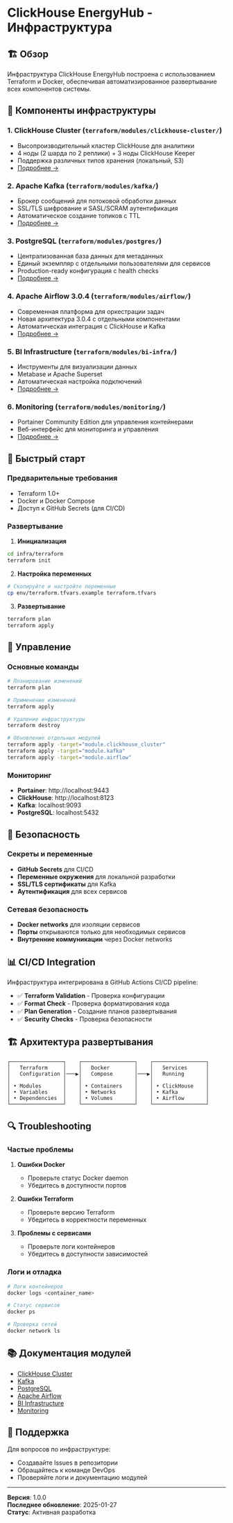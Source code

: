 # ClickHouse EnergyHub - Инфраструктура

## 🏗️ Обзор

Инфраструктура ClickHouse EnergyHub построена с использованием Terraform и Docker, обеспечивая автоматизированное развертывание всех компонентов системы.

## 🎯 Компоненты инфраструктуры

### 1. **ClickHouse Cluster** (`terraform/modules/clickhouse-cluster/`)
- Высопроизводительный кластер ClickHouse для аналитики
- 4 ноды (2 шарда по 2 реплики) + 3 ноды ClickHouse Keeper
- Поддержка различных типов хранения (локальный, S3)
- [Подробнее →](terraform/modules/clickhouse-cluster/README.md)

### 2. **Apache Kafka** (`terraform/modules/kafka/`)
- Брокер сообщений для потоковой обработки данных
- SSL/TLS шифрование и SASL/SCRAM аутентификация
- Автоматическое создание топиков с TTL
- [Подробнее →](terraform/modules/kafka/README.md)

### 3. **PostgreSQL** (`terraform/modules/postgres/`)
- Централизованная база данных для метаданных
- Единый экземпляр с отдельными пользователями для сервисов
- Production-ready конфигурация с health checks
- [Подробнее →](terraform/modules/postgres/README.md)

### 4. **Apache Airflow 3.0.4** (`terraform/modules/airflow/`)
- Современная платформа для оркестрации задач
- Новая архитектура 3.0.4 с отдельными компонентами
- Автоматическая интеграция с ClickHouse и Kafka
- [Подробнее →](terraform/modules/airflow/README.md)

### 5. **BI Infrastructure** (`terraform/modules/bi-infra/`)
- Инструменты для визуализации данных
- Metabase и Apache Superset
- Автоматическая настройка подключений
- [Подробнее →](terraform/modules/bi-infra/README.md)

### 6. **Monitoring** (`terraform/modules/monitoring/`)
- Portainer Community Edition для управления контейнерами
- Веб-интерфейс для мониторинга и управления
- [Подробнее →](terraform/modules/monitoring/README.md)

## 🚀 Быстрый старт

### Предварительные требования

- Terraform 1.0+
- Docker и Docker Compose
- Доступ к GitHub Secrets (для CI/CD)

### Развертывание

1. **Инициализация**
```bash
cd infra/terraform
terraform init
```

2. **Настройка переменных**
```bash
# Скопируйте и настройте переменные
cp env/terraform.tfvars.example terraform.tfvars
```

3. **Развертывание**
```bash
terraform plan
terraform apply
```

## 🔧 Управление

### Основные команды

```bash
# Планирование изменений
terraform plan

# Применение изменений
terraform apply

# Удаление инфраструктуры
terraform destroy

# Обновление отдельных модулей
terraform apply -target="module.clickhouse_cluster"
terraform apply -target="module.kafka"
terraform apply -target="module.airflow"
```

### Мониторинг

- **Portainer**: http://localhost:9443
- **ClickHouse**: http://localhost:8123
- **Kafka**: localhost:9093
- **PostgreSQL**: localhost:5432

## 🔐 Безопасность

### Секреты и переменные

- **GitHub Secrets** для CI/CD
- **Переменные окружения** для локальной разработки
- **SSL/TLS сертификаты** для Kafka
- **Аутентификация** для всех сервисов

### Сетевая безопасность

- **Docker networks** для изоляции сервисов
- **Порты** открываются только для необходимых сервисов
- **Внутренние коммуникации** через Docker networks

## 📊 CI/CD Integration

Инфраструктура интегрирована в GitHub Actions CI/CD pipeline:

- ✅ **Terraform Validation** - Проверка конфигурации
- ✅ **Format Check** - Проверка форматирования кода
- ✅ **Plan Generation** - Создание планов развертывания
- ✅ **Security Checks** - Проверка безопасности

## 🏗️ Архитектура развертывания

```
┌─────────────────┐    ┌─────────────────┐    ┌─────────────────┐
│   Terraform     │    │   Docker        │    │   Services      │
│   Configuration │───▶│   Compose       │───▶│   Running       │
│                 │    │                 │    │                 │
│ • Modules       │    │ • Containers    │    │ • ClickHouse    │
│ • Variables     │    │ • Networks      │    │ • Kafka         │
│ • Dependencies  │    │ • Volumes       │    │ • Airflow       │
└─────────────────┘    └─────────────────┘    └─────────────────┘
```

## 🔍 Troubleshooting

### Частые проблемы

1. **Ошибки Docker**
   - Проверьте статус Docker daemon
   - Убедитесь в доступности портов

2. **Ошибки Terraform**
   - Проверьте версию Terraform
   - Убедитесь в корректности переменных

3. **Проблемы с сервисами**
   - Проверьте логи контейнеров
   - Убедитесь в доступности зависимостей

### Логи и отладка

```bash
# Логи контейнеров
docker logs <container_name>

# Статус сервисов
docker ps

# Проверка сетей
docker network ls
```

## 📚 Документация модулей

- [ClickHouse Cluster](terraform/modules/clickhouse-cluster/README.md)
- [Kafka](terraform/modules/kafka/README.md)
- [PostgreSQL](terraform/modules/postgres/README.md)
- [Apache Airflow](terraform/modules/airflow/README.md)
- [BI Infrastructure](terraform/modules/bi-infra/README.md)
- [Monitoring](terraform/modules/monitoring/README.md)

## 🤝 Поддержка

Для вопросов по инфраструктуре:
- Создавайте Issues в репозитории
- Обращайтесь к команде DevOps
- Проверяйте логи и документацию модулей

---

**Версия**: 1.0.0  
**Последнее обновление**: 2025-01-27  
**Статус**: Активная разработка
